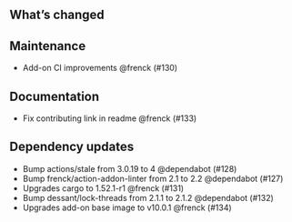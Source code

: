 ## What’s changed

##  Maintenance

-  Add-on CI improvements @frenck (#130)

##  Documentation

-  Fix contributing link in readme @frenck (#133)

##  Dependency updates

-  Bump actions/stale from 3.0.19 to 4 @dependabot (#128)
-  Bump frenck/action-addon-linter from 2.1 to 2.2 @dependabot (#127)
-  Upgrades cargo to 1.52.1-r1 @frenck (#131)
-  Bump dessant/lock-threads from 2.1.1 to 2.1.2 @dependabot (#132)
-  Upgrades add-on base image to v10.0.1 @frenck (#134)
